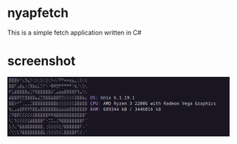 # nyapfetch 
This is a simple fetch application written in C#
# screenshot
![screenshot1](images/screenshot1.png)
